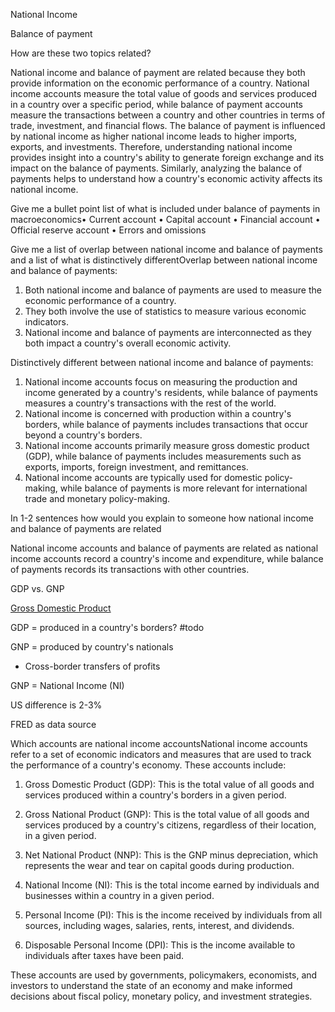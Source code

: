 ---
---

National Income

Balance of payment

How are these two topics related?

National income and balance of payment are related because they both provide information on the economic performance of a country. National income accounts measure the total value of goods and services produced in a country over a specific period, while balance of payment accounts measure the transactions between a country and other countries in terms of trade, investment, and financial flows. The balance of payment is influenced by national income as higher national income leads to higher imports, exports, and investments. Therefore, understanding national income provides insight into a country's ability to generate foreign exchange and its impact on the balance of payments. Similarly, analyzing the balance of payments helps to understand how a country's economic activity affects its national income.

Give me a bullet point list of what is included under balance of payments in macroeconomics• Current account
• Capital account
• Financial account
• Official reserve account 
• Errors and omissions

Give me a list of overlap between national income and balance of payments and a list of what is distinctively differentOverlap between national income and balance of payments:

1. Both national income and balance of payments are used to measure the economic performance of a country.
1. They both involve the use of statistics to measure various economic indicators.
1. National income and balance of payments are interconnected as they both impact a country's overall economic activity.

Distinctively different between national income and balance of payments:

1. National income accounts focus on measuring the production and income generated by a country's residents, while balance of payments measures a country's transactions with the rest of the world.
1. National income is concerned with production within a country's borders, while balance of payments includes transactions that occur beyond a country's borders.
1. National income accounts primarily measure gross domestic product (GDP), while balance of payments includes measurements such as exports, imports, foreign investment, and remittances.
1. National income accounts are typically used for domestic policy-making, while balance of payments is more relevant for international trade and monetary policy-making.

In 1-2 sentences how would you explain to someone how national income and balance of payments are related

National income accounts and balance of payments are related as national income accounts record a country's income and expenditure, while balance of payments records its transactions with other countries.

GDP vs. GNP

[Gross Domestic Product](Gross%20Domestic%20Product.md)

GDP = produced in a country's borders? #todo

GNP = produced by country's nationals

* Cross-border transfers of profits

GNP = National Income (NI)

US difference is 2-3%

FRED as data source

Which accounts are national income accountsNational income accounts refer to a set of economic indicators and measures that are used to track the performance of a country's economy. These accounts include:

1. Gross Domestic Product (GDP): This is the total value of all goods and services produced within a country's borders in a given period.

1. Gross National Product (GNP): This is the total value of all goods and services produced by a country's citizens, regardless of their location, in a given period.

1. Net National Product (NNP): This is the GNP minus depreciation, which represents the wear and tear on capital goods during production.

1. National Income (NI): This is the total income earned by individuals and businesses within a country in a given period.

1. Personal Income (PI): This is the income received by individuals from all sources, including wages, salaries, rents, interest, and dividends.

1. Disposable Personal Income (DPI): This is the income available to individuals after taxes have been paid.

These accounts are used by governments, policymakers, economists, and investors to understand the state of an economy and make informed decisions about fiscal policy, monetary policy, and investment strategies.
